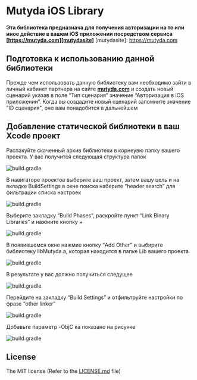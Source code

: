 # Mutyda iOS Library
**Эта библиотека предназнача для получения авторизации на то или иное действие в вашем iOS приложении посредством сервиса [https://mutyda.com][mutydasite]**
[mutydasite]: https://mutyda.com

Подготовка к использованию данной библиотеки
----------
Прежде чем использовать данную библиотеку вам необходимо зайти в личный кабинет партнера на сайте  **[mutyda.com](https://mutyda.com/pcabinet.aspx)** и создать новый сценарий указав в поле “Тип сценария” значение “Авторизация в iOS приложении”. Когда вы создадите новый сценарий запомните значение "ID сценария", оно вам понадобится в дальнейшем

Добавление статической библиотеки в ваш Xcode проект
-----------
Распакуйте скаченный архив библиотеки в корнеувю папку вашего проекта.
У вас получится следующая структура папок

![build.gradle](https://mutyda.com/images/for-git/a3.png "build.gradle")

В навигаторе проектов выберите ваш проект, затем вашу цель и на вкладке BuildSettings в окне поиска наберите  “header search” для фильтрации списка настроек

![build.gradle](https://mutyda.com/images/for-git/a4.png "build.gradle")

Выберите закладку “Build Phases”,  раскройте пункт “Link Binary Libraries” и нажмите кнопку +

![build.gradle](https://mutyda.com/images/for-git/a5.png "build.gradle")

В появившемся окне нажмие кнопку “Add Other” и выбирите библиотеку libMutyda.a, которая находится в папке Lib вашего проекта.

![build.gradle](https://mutyda.com/images/for-git/a7.png "build.gradle")

В результате у вас должно получиться следущее

![build.gradle](https://mutyda.com/images/for-git/a8.png "build.gradle")

Перейдите на закладку “Build Settings” и отфильтруйте настройки по фразе “other linker”

![build.gradle](https://mutyda.com/images/for-git/a9.png "build.gradle")

Добавьте параметр -ObjC ка показано на рисунке

![build.gradle](https://mutyda.com/images/for-git/a10.png "build.gradle")


## License

The MIT license (Refer to the [LICENSE.md][license] file)

[license]: https://github.com/mutyda/ios-static-library/blob/master/LICENSE.md

